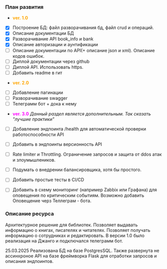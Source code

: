 ### План развития

-  <span style="color: orange; font-weight: bold;">ver. 1.0</span>
- [x]  Построение БД: файл разворачивания бд, файл crud и операций.
- [x]  Описание документации БД
- [x]  Разворачивание API book_info и bank
- [x]  Описание авторизации и аунтификации 
- [ ]  Описание документации по API(+ описание json и xml). Описание кодов ошибок.
- [ ]  Диплой документации через github 
- [ ]  Диплой API. Использовать https. 
- [ ]  Добавить readme в гит
-  <span style="color: orange; font-weight: bold;">ver. 2.0</span>
- [ ]  Добавление пагинации 
- [ ]  Разворачивание swagger
- [ ]  Телеграмм бот + дока к нему
-  <span style="color: magenta; font-weight: bold;">ver. 3.0</span>
*Данный раздел является дополнительным. Так сказать "лучшие практики"*
- [ ]  Добавление эндпоинта /health для автоматической проверки работоспособности API 
- [ ]  Добавить в эндпоинты версионность API
- [ ]  Rate limiter и Throttling. Ограничение запросов и защита от ddos атак и злоумышлеников. 
- [ ]  Подумать о внедрении балансировщика, хотя бы простого. 
- [ ]  Добавить простые тесты в CI/CD 
- [ ]  Добавить в схему мониторинг (например Zabbix или Графана) для оповещения по критическим событиям. Возможно добавить Оповещение черз Теллеграм - бота.


### Описание ресурса

Архитектурное решение для библиотек. Позволяет выдавать информацию о книгах, писателях и читателях. Позволяет получать информацию о сотрудниках и редактировать. В версии 1.0 было реализация на Джанго и подключался телеграмм бот. 

25.03.2025 Реализована БД на базе PostgresSQL. Также развернута не ассинхроное API на базе фреймворка Flask для отработки запросов и описания эндпоинтов.
